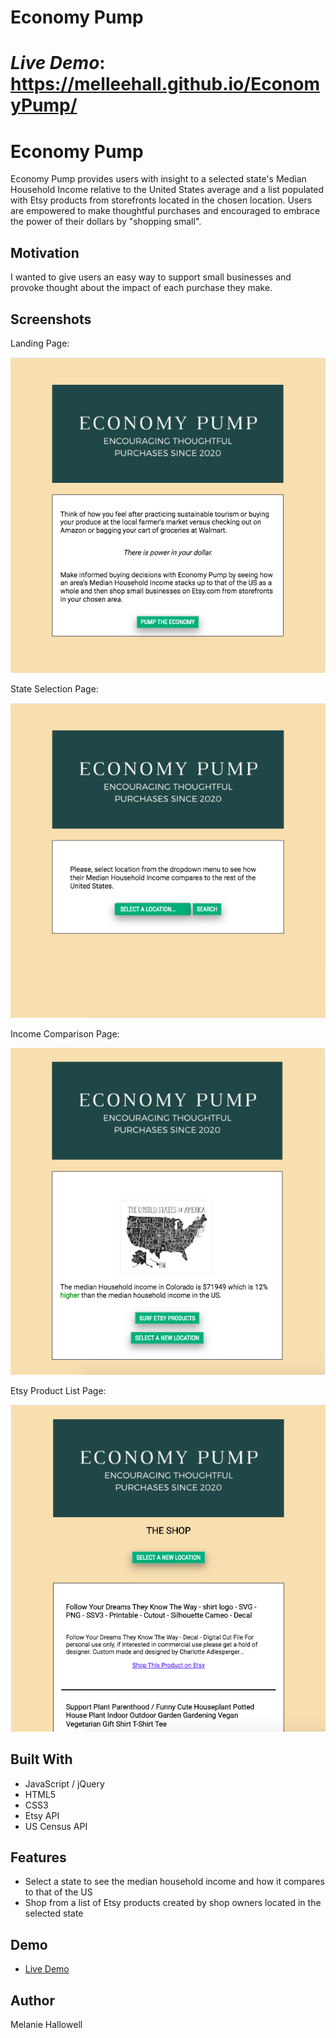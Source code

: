 <h1>Economy Pump<h1>

*Live Demo*: https://melleehall.github.io/EconomyPump/



# Economy Pump

Economy Pump provides users with insight to a selected state's Median Household Income relative to the United States average and a list populated with Etsy products from storefronts located in the chosen location. Users are empowered to make thoughtful purchases and encouraged to embrace the power of their dollars by "shopping small".

## Motivation

I wanted to give users an easy way to support small businesses and provoke thought about the impact of each purchase they make.  

## Screenshots
Landing Page:

![login screen](Screengrabs/Screengrab(1).png)

State Selection Page:

![about](Screengrabs/Screengrab(2).png)

Income Comparison Page:

![library](Screengrabs/Screengrab(3).png)

Etsy Product List Page:

![recommendations](Screengrabs/Screengrab(4).png)


## Built With

* JavaScript / jQuery
* HTML5
* CSS3
* Etsy API
* US Census API

## Features

* Select a state to see the median household income and how it compares to that of the US
* Shop from a list of Etsy products created by shop owners located in the selected state


## Demo

- [Live Demo](https://melleehall.github.io/EconomyPump/)

## Author

Melanie Hallowell


